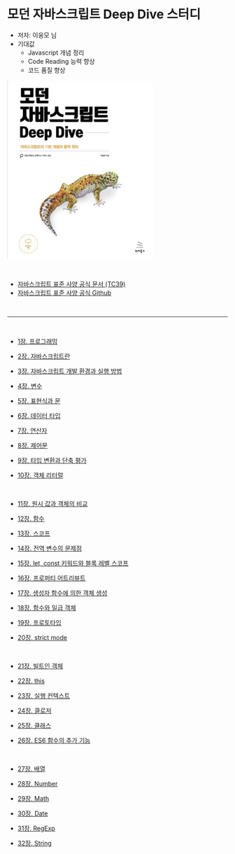 # 모던 자바스크립트 Deep Dive 스터디

* 저자: 이웅모 님
* 기대값
    * Javascript 개념 정리
    * Code Reading 능력 향상
    * 코드 품질 향상

<img src="./readmeAssets/모던%20자바스크립트.jpg" /><br />

<br />

* [자바스크립트 표준 사양 공식 문서 (TC39)](https://tc39.es/)
* [자바스크립트 표준 사양 공식 Github](https://github.com/tc39)



<br /><hr /><br />



* [1장. 프로그래밍](https://github.com/Chocobe/-Study-modern-js-deep-dive/tree/master/01%EC%9E%A5-%ED%94%84%EB%A1%9C%EA%B7%B8%EB%9E%98%EB%B0%8D)

* [2장. 자바스크립트란](https://github.com/Chocobe/-Study-modern-js-deep-dive/tree/master/02%EC%9E%A5-%EC%9E%90%EB%B0%94%EC%8A%A4%ED%81%AC%EB%A6%BD%ED%8A%B8%EB%9E%80)

* [3장. 자바스크립트 개발 환경과 실행 방법](https://github.com/Chocobe/-Study-modern-js-deep-dive/tree/master/03%EC%9E%A5-%EC%9E%90%EB%B0%94%EC%8A%A4%ED%81%AC%EB%A6%BD%ED%8A%B8%20%EA%B0%9C%EB%B0%9C%20%ED%99%98%EA%B2%BD%EA%B3%BC%20%EC%8B%A4%ED%96%89%20%EB%B0%A9%EB%B2%95)

* [4장. 변수](https://github.com/Chocobe/-Study-modern-js-deep-dive/tree/master/04%EC%9E%A5-%EB%B3%80%EC%88%98)

* [5장. 표현식과 문](https://github.com/Chocobe/-Study-modern-js-deep-dive/tree/master/05%EC%9E%A5-%ED%91%9C%ED%98%84%EC%8B%9D%EA%B3%BC%20%EB%AC%B8)

* [6장. 데이터 타입](https://github.com/Chocobe/-Study-modern-js-deep-dive/tree/master/06%EC%9E%A5-%EB%8D%B0%EC%9D%B4%ED%84%B0%20%ED%83%80%EC%9E%85)

* [7장. 연산자](https://github.com/Chocobe/-Study-modern-js-deep-dive/tree/master/07%EC%9E%A5-%EC%97%B0%EC%82%B0%EC%9E%90)

* [8장. 제어문](https://github.com/Chocobe/-Study-modern-js-deep-dive/tree/master/08%EC%9E%A5-%EC%A0%9C%EC%96%B4%EB%AC%B8)

* [9장. 타입 변환과 단축 평가](https://github.com/Chocobe/-Study-modern-js-deep-dive/tree/master/09%EC%9E%A5-%ED%83%80%EC%9E%85%20%EB%B3%80%ED%99%98%EA%B3%BC%20%EB%8B%A8%EC%B6%95%20%ED%8F%89%EA%B0%80)

* [10장. 객체 리터럴](https://github.com/Chocobe/-Study-modern-js-deep-dive/tree/master/10%EC%9E%A5-%EA%B0%9D%EC%B2%B4%20%EB%A6%AC%ED%84%B0%EB%9F%B4)



<br />



* [11장. 원시 값과 객체의 비교](https://github.com/Chocobe/-Study-modern-js-deep-dive/tree/master/11%EC%9E%A5-%EC%9B%90%EC%8B%9C%20%EA%B0%92%EA%B3%BC%20%EA%B0%9D%EC%B2%B4%EC%9D%98%20%EB%B9%84%EA%B5%90)

* [12장. 함수](https://github.com/Chocobe/-Study-modern-js-deep-dive/tree/master/12%EC%9E%A5-%ED%95%A8%EC%88%98)

* [13장. 스코프](https://github.com/Chocobe/-Study-modern-js-deep-dive/tree/master/13%EC%9E%A5-%EC%8A%A4%EC%BD%94%ED%94%84)

* [14장. 전역 변수의 문제점](https://github.com/Chocobe/-Study-modern-js-deep-dive/tree/master/14%EC%9E%A5-%EC%A0%84%EC%97%AD%20%EB%B3%80%EC%88%98%EC%9D%98%20%EB%AC%B8%EC%A0%9C%EC%A0%90)

* [15장. let, const 키워드와 블록 레벨 스코프](https://github.com/Chocobe/-Study-modern-js-deep-dive/tree/master/15%EC%9E%A5-let_const_%ED%82%A4%EC%9B%8C%EB%93%9C%EC%99%80_%EB%B8%94%EB%A1%9D_%EB%A0%88%EB%B2%A8_%EC%8A%A4%EC%BD%94%ED%94%84)

* [16장. 프로퍼티 어트리뷰트](https://github.com/Chocobe/-Study-modern-js-deep-dive/tree/master/16%EC%9E%A5-%ED%94%84%EB%A1%9C%ED%8D%BC%ED%8B%B0_%EC%96%B4%ED%8A%B8%EB%A6%AC%EB%B7%B0%ED%8A%B8)

* [17장. 생성자 함수에 의한 객체 생성](https://github.com/Chocobe/-Study-modern-js-deep-dive/tree/master/17%EC%9E%A5-%EC%83%9D%EC%84%B1%EC%9E%90%20%ED%95%A8%EC%88%98%EC%97%90%20%EC%9D%98%ED%95%9C%20%EA%B0%9D%EC%B2%B4%20%EC%83%9D%EC%84%B1)

* [18장. 함수와 일급 객체](https://github.com/Chocobe/-Study-modern-js-deep-dive/tree/master/18%EC%9E%A5-%ED%95%A8%EC%88%98%EC%99%80%20%EC%9D%BC%EA%B8%89%20%EA%B0%9D%EC%B2%B4)

* [19장. 프로토타입](https://github.com/Chocobe/-Study-modern-js-deep-dive/tree/master/19%EC%9E%A5-%ED%94%84%EB%A1%9C%ED%86%A0%ED%83%80%EC%9E%85)

* [20장. strict mode](https://github.com/Chocobe/-Study-modern-js-deep-dive/tree/master/20%EC%9E%A5-strict%20mode)



<br />



* [21장. 빌트인 객체](https://github.com/Chocobe/-Study-modern-js-deep-dive/tree/master/21%EC%9E%A5-%EB%B9%8C%ED%8A%B8%EC%9D%B8%20%EA%B0%9D%EC%B2%B4)

* [22장. this](https://github.com/Chocobe/-Study-modern-js-deep-dive/tree/master/22%EC%9E%A5-this)

* [23장. 실행 컨텍스트](https://github.com/Chocobe/-Study-modern-js-deep-dive/tree/master/23%EC%9E%A5-%EC%8B%A4%ED%96%89%20%EC%BB%A8%ED%85%8D%EC%8A%A4%ED%8A%B8)

* [24장. 클로저](https://github.com/Chocobe/-Study-modern-js-deep-dive/tree/master/24%EC%9E%A5-%ED%81%B4%EB%A1%9C%EC%A0%80)

* [25장. 클래스](https://github.com/Chocobe/-Study-modern-js-deep-dive/tree/master/25%EC%9E%A5-%ED%81%B4%EB%9E%98%EC%8A%A4)

* [26장. ES6 함수의 추가 기능](https://github.com/Chocobe/-Study-modern-js-deep-dive/tree/master/26%EC%9E%A5-ES6%20%ED%95%A8%EC%88%98%EC%9D%98%20%EC%B6%94%EA%B0%80%20%EA%B8%B0%EB%8A%A5)



<br />



* [27장. 배열](https://github.com/Chocobe/-Study-modern-js-deep-dive/tree/master/27%EC%9E%A5-%EB%B0%B0%EC%97%B4)

* [28장. Number](https://github.com/Chocobe/-Study-modern-js-deep-dive/tree/master/28%EC%9E%A5-Number)

* [29장. Math](https://github.com/Chocobe/-Study-modern-js-deep-dive/tree/master/29%EC%9E%A5-Math)

* [30장. Date](https://github.com/Chocobe/-Study-modern-js-deep-dive/tree/master/30%EC%9E%A5-Date)

* [31장. RegExp](https://github.com/Chocobe/-Study-modern-js-deep-dive/tree/master/31%EC%9E%A5-RegExp)

* [32장. String](https://github.com/Chocobe/-Study-modern-js-deep-dive/tree/master/32%EC%9E%A5-String)
